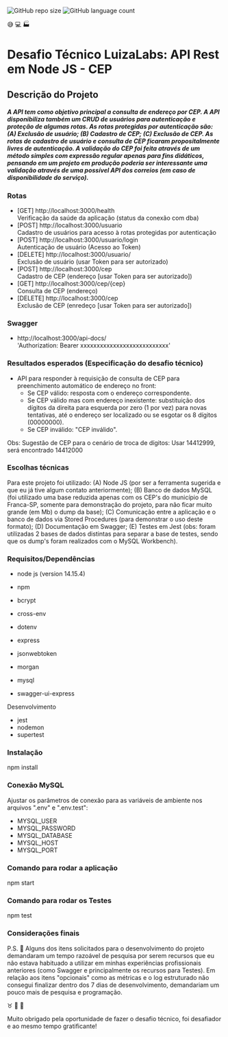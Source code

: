 ![GitHub repo size](https://img.shields.io/github/repo-size/patricioemarin/desafio-cep)
![GitHub language count](https://img.shields.io/github/languages/count/patricioemarin/desafio-cep)

:sweat_smile: :computer: :factory: 
# Desafio Técnico LuizaLabs: API Rest em Node JS - CEP

## Descrição do Projeto

##### A API tem como objetivo principal a consulta de endereço por CEP. A API disponibiliza também um CRUD de usuários para autenticação e proteção de algumas rotas. As rotas protegidas por autenticação são: (A) Exclusão de usuário; (B) Cadastro de CEP; (C) Exclusão de CEP. As rotas de cadastro de usuário e consulta de CEP ficaram propositalmente livres de autenticação. A validação do CEP foi feita através de um método simples com expressão regular apenas para fins didáticos, pensando em um projeto em produção poderia ser interessante uma validação através de uma possível API dos correios (em caso de disponibilidade do serviço). 

### Rotas

- [GET] http://localhost:3000/health <br>Verificação da saúde da aplicação (status da conexão com dba)
- [POST] http://localhost:3000/usuario <br>Cadastro de usuários para acesso à rotas protegidas por autenticação
- [POST] http://localhost:3000/usuario/login <br>Autenticação de usuário (Acesso ao Token)
- [DELETE] http://localhost:3000/usuario/ <br>Exclusão de usuário (usar Token para ser autorizado)
- [POST] http://localhost:3000/cep <br>Cadastro de CEP (endereço [usar Token para ser autorizado])
- [GET] http://localhost:3000/cep/{cep} <br>Consulta de CEP (endereço)
- [DELETE] http://localhost:3000/cep <br>Exclusão de CEP (enredeço [usar Token para ser autorizado])

### Swagger

- http://localhost:3000/api-docs/ <br>'Authorization: Bearer xxxxxxxxxxxxxxxxxxxxxxxxxxx' 

### Resultados esperados (Especificação do desafio técnico)

- API para responder à requisição de consulta de CEP para preenchimento automático de endereço no front:
    - Se CEP válido: resposta com o endereço correspondente.
    - Se CEP válido mas com endereço inexistente: substituição dos dígitos da direita para esquerda por zero (1 por vez) para novas tentativas, até o endereço ser localizado ou se esgotar os 8 dígitos (00000000).        
    - Se CEP inválido: "CEP inválido".

Obs: Sugestão de CEP para o cenário de troca de dígitos: Usar 14412999, será encontrado 14412000

### Escolhas técnicas

Para este projeto foi utilizado: (A) Node JS (por ser a ferramenta sugerida e que eu já tive algum contato anteriormente); (B) Banco de dados MySQL (foi utilizado uma base reduzida apenas com os CEP's do município de Franca-SP, somente para demonstração do projeto, para não ficar muito grande (em Mb) o dump da base); (C) Comunicação entre a aplicação e o banco de dados via Stored Procedures (para demonstrar o uso deste formato); (D) Documentação em Swagger; (E) Testes em Jest (obs: foram utilizadas 2 bases de dados distintas para separar a base de testes, sendo que os dump's foram realizados com o MySQL Workbench). 

### Requisitos/Dependências

- node js (version 14.15.4)
- npm

- bcrypt
- cross-env
- dotenv
- express
- jsonwebtoken
- morgan
- mysql
- swagger-ui-express

Desenvolvimento

- jest
- nodemon
- supertest

### Instalação

npm install

### Conexão MySQL

Ajustar os parâmetros de conexão para as variáveis de ambiente nos arquivos ".env" e ".env.test":

- MYSQL_USER
- MYSQL_PASSWORD
- MYSQL_DATABASE
- MYSQL_HOST
- MYSQL_PORT

### Comando para rodar a aplicação

npm start

### Comando para rodar os Testes

npm test

### Considerações finais

P.S. :pushpin: Alguns dos itens solicitados para o desenvolvimento do projeto demandaram um tempo razoável de pesquisa por serem recursos que eu não estava habituado a utilizar em minhas experiências profissionais anteriores (como Swagger e principalmente os recursos para Testes). 
Em relação aos itens "opcionais" como as métricas e o log estruturado não consegui finalizar dentro dos 7 dias de desenvolvimento, demandariam um pouco mais de pesquisa e programação.

:taurus: :pray: :punch:

Muito obrigado pela oportunidade de fazer o desafio técnico, foi desafiador e ao mesmo tempo gratificante!